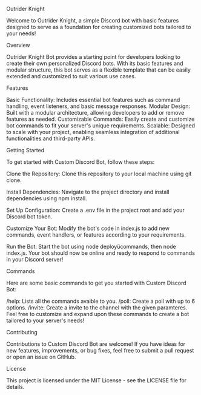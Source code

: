 Outrider Knight

Welcome to Outrider Knight, a simple Discord bot with basic features designed to serve as a foundation for creating customized bots tailored to your needs!

Overview

Outrider Knight Bot provides a starting point for developers looking to create their own personalized Discord bots. With its basic features and modular structure, this bot serves as a flexible template that can be easily extended and customized to suit various use cases.

Features

Basic Functionality: Includes essential bot features such as command handling, event listeners, and basic message responses.
Modular Design: Built with a modular architecture, allowing developers to add or remove features as needed.
Customizable Commands: Easily create and customize bot commands to fit your server's unique requirements.
Scalable: Designed to scale with your project, enabling seamless integration of additional functionalities and third-party APIs.

Getting Started

To get started with Custom Discord Bot, follow these steps:

Clone the Repository: Clone this repository to your local machine using git clone.

Install Dependencies: Navigate to the project directory and install dependencies using npm install.

Set Up Configuration: Create a .env file in the project root and add your Discord bot token.

Customize Your Bot: Modify the bot's code in index.js to add new commands, event handlers, or features according to your requirements.

Run the Bot: Start the bot using node deployücommands, then node index.js. Your bot should now be online and ready to respond to commands in your Discord server!

Commands

Here are some basic commands to get you started with Custom Discord Bot:

/help: Lists all the commands avaible to you.
/poll: Create a poll with up to 6 options.
/invite: Create a invite to the channel with the given paramteres.
Feel free to customize and expand upon these commands to create a bot tailored to your server's needs!

Contributing

Contributions to Custom Discord Bot are welcome! If you have ideas for new features, improvements, or bug fixes, feel free to submit a pull request or open an issue on GitHub.

License

This project is licensed under the MIT License - see the LICENSE file for details.
